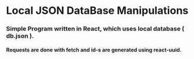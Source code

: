 # Local JSON DataBase Manipulations

### Simple Program written in React, which uses local database ( db.json ).

#### Requests are done with fetch and id-s are generated using react-uuid.

